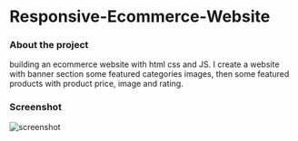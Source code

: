 # Responsive-Ecommerce-Website


### About the project

  building an ecommerce website with html css and JS. I create a website with banner section
  some featured categories images, then some featured products with product price, image and rating. 


### Screenshot

![screenshot](https://user-images.githubusercontent.com/75890463/134480980-7288ce01-06a9-4494-a84e-3ea4f5d3dc9d.jpeg)
